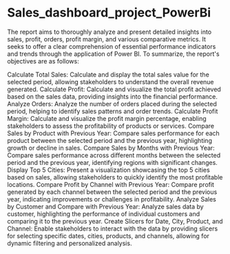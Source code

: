 # Sales_dashboard_project_PowerBi
The report aims to thoroughly analyze and present detailed insights into sales, profit, orders, profit margin, and various comparative metrics. It seeks to offer a clear comprehension of essential performance indicators and trends through the application of Power BI.
To summarize, the report's objectives are as follows:

Calculate Total Sales: Calculate and display the total sales value for the selected period, allowing stakeholders to understand the overall revenue generated.
Calculate Profit: Calculate and visualize the total profit achieved based on the sales data, providing insights into the financial performance.
Analyze Orders: Analyze the number of orders placed during the selected period, helping to identify sales patterns and order trends.
Calculate Profit Margin: Calculate and visualize the profit margin percentage, enabling stakeholders to assess the profitability of products or services.
Compare Sales by Product with Previous Year: Compare sales performance for each product between the selected period and the previous year, highlighting growth or decline in sales.
Compare Sales by Months with Previous Year: Compare sales performance across different months between the selected period and the previous year, identifying regions with significant changes.
Display Top 5 Cities: Present a visualization showcasing the top 5 cities based on sales, allowing stakeholders to quickly identify the most profitable locations.
Compare Profit by Channel with Previous Year: Compare profit generated by each channel between the selected period and the previous year, indicating improvements or challenges in profitability.
Analyze Sales by Customer and Compare with Previous Year: Analyze sales data by customer, highlighting the performance of individual customers and comparing it to the previous year.
Create Slicers for Date, City, Product, and Channel: Enable stakeholders to interact with the data by providing slicers for selecting specific dates, cities, products, and channels, allowing for dynamic filtering and personalized analysis.
